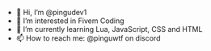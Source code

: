 - 👋 Hi, I’m @pingudev1
- 👀 I’m interested in Fivem Coding
- 🌱 I’m currently learning Lua, JavaScript, CSS and HTML
- 📫 How to reach me: @pinguwtf on discord

<!---
pingudev1/pingudev1 is a ✨ special ✨ repository because its `README.md` (this file) appears on your GitHub profile.
You can click the Preview link to take a look at your changes.
--->
